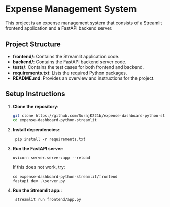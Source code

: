 # Expense Management System

This project is an expense management system that consists of a Streamlit frontend application and a FastAPI backend server.


## Project Structure

- **frontend/**: Contains the Streamlit application code.
- **backend/**: Contains the FastAPI backend server code.
- **tests/**: Contains the test cases for both frontend and backend.
- **requirements.txt**: Lists the required Python packages.
- **README.md**: Provides an overview and instructions for the project.


## Setup Instructions

1. **Clone the repository**:
   ```bash
   git clone https://github.com/SurajK221b/expense-dashboard-python-streamlit.git
   cd expense-dashboard-python-streamlit
   ```
1. **Install dependencies:**:   
   ```commandline
    pip install -r requirements.txt
   ```
1. **Run the FastAPI server:**  
   ```commandline
   uvicorn server.server:app --reload
   ```
   If this does not work, try:
   ```commandline
   cd expense-dashboard-python-streamlit/frontend
   fastapi dev .\server.py
   ```
1. **Run the Streamlit app:**:   
   ```commandline
    streamlit run frontend/app.py
   ```